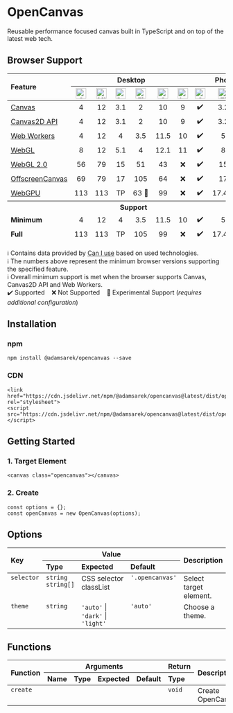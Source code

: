 # OpenCanvas
Reusable performance focused canvas built in TypeScript and on top of the latest web tech.

## Browser Support
<table>
	<thead>
		<tr>
			<th rowspan="2" align="left">Feature</th>
			<th colspan="6">Desktop</th>
			<th colspan="3">Phone</th>
		</tr>
		<tr>
			<th><img width="24" height="24" alt="Google Chrome" title="Google Chrome" src="https://upload.wikimedia.org/wikipedia/commons/e/e1/Google_Chrome_icon_%28February_2022%29.svg"></th>
			<th><img width="24" height="24" alt="Microsoft Edge" title="Microsoft Edge" src="https://upload.wikimedia.org/wikipedia/commons/9/98/Microsoft_Edge_logo_%282019%29.svg"></th>
			<th><img width="24" height="24" alt="Safari" title="Safari" src="https://upload.wikimedia.org/wikipedia/commons/8/8d/Safari_2020_logo.svg"></th>
			<th><img width="24" height="24" alt="Firefox" title="Firefox" src="https://upload.wikimedia.org/wikipedia/commons/a/a0/Firefox_logo%2C_2019.svg"></th>
			<th><img width="24" height="24" alt="Opera" title="Opera" src="https://upload.wikimedia.org/wikipedia/commons/4/49/Opera_2015_icon.svg"></th>
			<th><img width="24" height="24" alt="Internet Explorer" title="Internet Explorer" src="https://upload.wikimedia.org/wikipedia/commons/1/18/Internet_Explorer_10%2B11_logo.svg"></th>
			<th><img width="24" height="24" alt="Google Chrome" title="Google Chrome" src="https://upload.wikimedia.org/wikipedia/commons/e/e1/Google_Chrome_icon_%28February_2022%29.svg"></th>
			<th><img width="24" height="24" alt="Firefox" title="Firefox" src="https://upload.wikimedia.org/wikipedia/commons/a/a0/Firefox_logo%2C_2019.svg"></th>
			<th><img width="24" height="24" alt="Samsung Internet" title="Samsung Internet" src="https://upload.wikimedia.org/wikipedia/commons/e/e9/Samsung_Internet_logo.svg"></th>
		</tr>
	</thead>
	<tbody>
		<tr>
			<td><a href="https://caniuse.com/canvas">Canvas</a></td>
			<td align="center">4</td>
			<td align="center">12</td>
			<td align="center">3.1</td>
			<td align="center">2</td>
			<td align="center">10</td>
			<td align="center">9</td>
			<td align="center">✔️</td>
			<td align="center">3.2</td>
			<td align="center">4</td>
		</tr>
		<tr>
			<td><a href="https://caniuse.com/mdn-api_canvasrenderingcontext2d">Canvas2D API</a></td>
			<td align="center">4</td>
			<td align="center">12</td>
			<td align="center">3.1</td>
			<td align="center">2</td>
			<td align="center">10</td>
			<td align="center">9</td>
			<td align="center">✔️</td>
			<td align="center">3.2</td>
			<td align="center">4</td>
		</tr>
		<tr>
			<td><a href="https://caniuse.com/webworkers">Web Workers</a></td>
			<td align="center">4</td>
			<td align="center">12</td>
			<td align="center">4</td>
			<td align="center">3.5</td>
			<td align="center">11.5</td>
			<td align="center">10</td>
			<td align="center">✔️</td>
			<td align="center">5</td>
			<td align="center">4</td>
		</tr>
		<tr>
			<td><a href="https://caniuse.com/webgl">WebGL</a></td>
			<td align="center">8</td>
			<td align="center">12</td>
			<td align="center">5.1</td>
			<td align="center">4</td>
			<td align="center">12.1</td>
			<td align="center">11</td>
			<td align="center">✔️</td>
			<td align="center">8</td>
			<td align="center">4</td>
		</tr>
		<tr>
			<td><a href="https://caniuse.com/webgl2">WebGL 2.0</a></td>
			<td align="center">56</td>
			<td align="center">79</td>
			<td align="center">15</td>
			<td align="center">51</td>
			<td align="center">43</td>
			<td align="center">❌</td>
			<td align="center">✔️</td>
			<td align="center">15</td>
			<td align="center">7.2</td>
		</tr>
		<tr>
			<td><a href="https://caniuse.com/offscreencanvas">OffscreenCanvas</a></td>
			<td align="center">69</td>
			<td align="center">79</td>
			<td align="center">17</td>
			<td align="center">105</td>
			<td align="center">64</td>
			<td align="center">❌</td>
			<td align="center">✔️</td>
			<td align="center">17</td>
			<td align="center">10.1</td>
		</tr>
		<tr>
			<td><a href="https://caniuse.com/webgpu">WebGPU</a></td>
			<td align="center">113</td>
			<td align="center">113</td>
			<td align="center">TP</td>
			<td align="center">63&nbsp;🧪</td>
			<td align="center">99</td>
			<td align="center">❌</td>
			<td align="center">✔️</td>
			<td align="center">17.4&nbsp;🧪</td>
			<td align="center">24</td>
		</tr>
	</tbody>
	<tfoot>
		<tr>
			<th colspan="10">Support</th>
		</tr>
		<tr>
			<td><b>Minimum</b></td>
			<td align="center">4</td>
			<td align="center">12</td>
			<td align="center">4</td>
			<td align="center">3.5</td>
			<td align="center">11.5</td>
			<td align="center">10</td>
			<td align="center">✔️</td>
			<td align="center">5</td>
			<td align="center">4</td>
		</tr>
		<tr>
			<td><b>Full</b></td>
			<td align="center">113</td>
			<td align="center">113</td>
			<td align="center">TP</td>
			<td align="center">105</td>
			<td align="center">99</td>
			<td align="center">❌</td>
			<td align="center">✔️</td>
			<td align="center">17.4&nbsp;🧪</td>
			<td align="center">24</td>
		</tr>
	</tfoot>
</table>
ℹ️&nbsp;Contains data provided by <a href="https://caniuse.com">Can I use</a> based on used technologies.<br>
ℹ️&nbsp;The numbers above represent the minimum browser versions supporting the specified feature.<br>
ℹ️&nbsp;Overall minimum support is met when the browser supports Canvas, Canvas2D API and Web Workers.<br>
✔️&nbsp;Supported&nbsp;&nbsp;&nbsp;&nbsp;❌&nbsp;Not Supported&nbsp;&nbsp;&nbsp;&nbsp;🧪&nbsp;Experimental Support (<i>requires additional configuration</i>)

## Installation
### npm
```
npm install @adamsarek/opencanvas --save
```

### CDN
```
<link href="https://cdn.jsdelivr.net/npm/@adamsarek/opencanvas@latest/dist/opencanvas.css" rel="stylesheet">
<script src="https://cdn.jsdelivr.net/npm/@adamsarek/opencanvas@latest/dist/opencanvas.js"></script>
```

## Getting Started
### 1. Target Element
```
<canvas class="opencanvas"></canvas>
```

### 2. Create
```
const options = {};
const openCanvas = new OpenCanvas(options);
```

## Options
<table>
	<thead>
		<tr>
			<th rowspan="2" align="left">Key</th>
			<th colspan="3">Value</th>
			<th rowspan="2" align="left">Description</th>
		</tr>
		<tr>
			<th align="left">Type</th>
			<th align="left">Expected</th>
			<th align="left">Default</th>
		</tr>
	</thead>
	<tbody>
		<tr>
			<td valign="top"><code>selector</code></td>
			<td valign="top"><code>string</code><br><code>string[]</code></td>
			<td valign="top">CSS&nbsp;selector<br>classList</td>
			<td valign="top"><code>'.opencanvas'</code></td>
			<td valign="top">Select target element.</td>
		</tr>
		<tr>
			<td valign="top"><code>theme</code></td>
			<td valign="top"><code>string</code></td>
			<td valign="top"><code>'auto'</code> | <code>'dark'</code> | <code>'light'</code></td>
			<td valign="top"><code>'auto'</code></td>
			<td valign="top">Choose a theme.</td>
		</tr>
	</tbody>
</table>

## Functions
<table>
	<thead>
		<tr>
			<th rowspan="2" align="left">Function</th>
			<th colspan="4">Arguments</th>
			<th align="left">Return</th>
			<th rowspan="2" align="left">Description</th>
		</tr>
		<tr>
			<th align="left">Name</th>
			<th align="left">Type</th>
			<th align="left">Expected</th>
			<th align="left">Default</th>
			<th align="left">Type</th>
		</tr>
	</thead>
	<tbody>
		<tr>
			<td valign="top"><code>create</code></td>
			<td valign="top"></td>
			<td valign="top"></td>
			<td valign="top"></td>
			<td valign="top"></td>
			<td valign="top"><code>void</code></td>
			<td valign="top">Create OpenCanvas.</td>
		</tr>
	</tbody>
</table>
